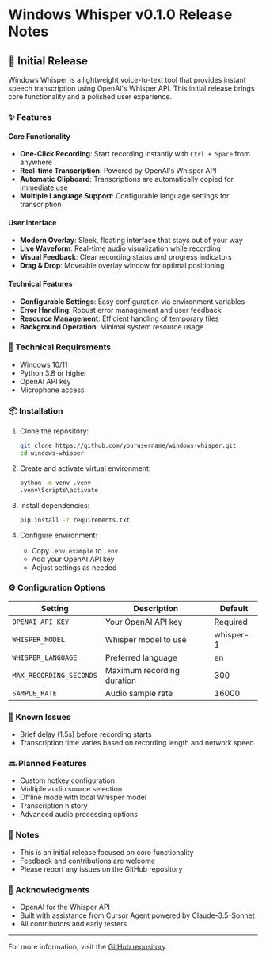 # Windows Whisper v0.1.0 Release Notes

## 🎉 Initial Release

Windows Whisper is a lightweight voice-to-text tool that provides instant speech transcription using OpenAI's Whisper API. This initial release brings core functionality and a polished user experience.

### ✨ Features

#### Core Functionality
- **One-Click Recording**: Start recording instantly with `Ctrl + Space` from anywhere
- **Real-time Transcription**: Powered by OpenAI's Whisper API
- **Automatic Clipboard**: Transcriptions are automatically copied for immediate use
- **Multiple Language Support**: Configurable language settings for transcription

#### User Interface
- **Modern Overlay**: Sleek, floating interface that stays out of your way
- **Live Waveform**: Real-time audio visualization while recording
- **Visual Feedback**: Clear recording status and progress indicators
- **Drag & Drop**: Moveable overlay window for optimal positioning

#### Technical Features
- **Configurable Settings**: Easy configuration via environment variables
- **Error Handling**: Robust error management and user feedback
- **Resource Management**: Efficient handling of temporary files
- **Background Operation**: Minimal system resource usage

### 🔧 Technical Requirements

- Windows 10/11
- Python 3.8 or higher
- OpenAI API key
- Microphone access

### 📦 Installation

1. Clone the repository:
   ```bash
   git clone https://github.com/yourusername/windows-whisper.git
   cd windows-whisper
   ```

2. Create and activate virtual environment:
   ```bash
   python -m venv .venv
   .venv\Scripts\activate
   ```

3. Install dependencies:
   ```bash
   pip install -r requirements.txt
   ```

4. Configure environment:
   - Copy `.env.example` to `.env`
   - Add your OpenAI API key
   - Adjust settings as needed

### ⚙️ Configuration Options

| Setting | Description | Default |
|---------|-------------|---------|
| `OPENAI_API_KEY` | Your OpenAI API key | Required |
| `WHISPER_MODEL` | Whisper model to use | whisper-1 |
| `WHISPER_LANGUAGE` | Preferred language | en |
| `MAX_RECORDING_SECONDS` | Maximum recording duration | 300 |
| `SAMPLE_RATE` | Audio sample rate | 16000 |

### 🐛 Known Issues

- Brief delay (1.5s) before recording starts
- Transcription time varies based on recording length and network speed

### 🔜 Planned Features

- Custom hotkey configuration
- Multiple audio source selection
- Offline mode with local Whisper model
- Transcription history
- Advanced audio processing options

### 📝 Notes

- This is an initial release focused on core functionality
- Feedback and contributions are welcome
- Please report any issues on the GitHub repository

### 🙏 Acknowledgments

- OpenAI for the Whisper API
- Built with assistance from Cursor Agent powered by Claude-3.5-Sonnet
- All contributors and early testers

---

For more information, visit the [GitHub repository](https://github.com/yourusername/windows-whisper). 